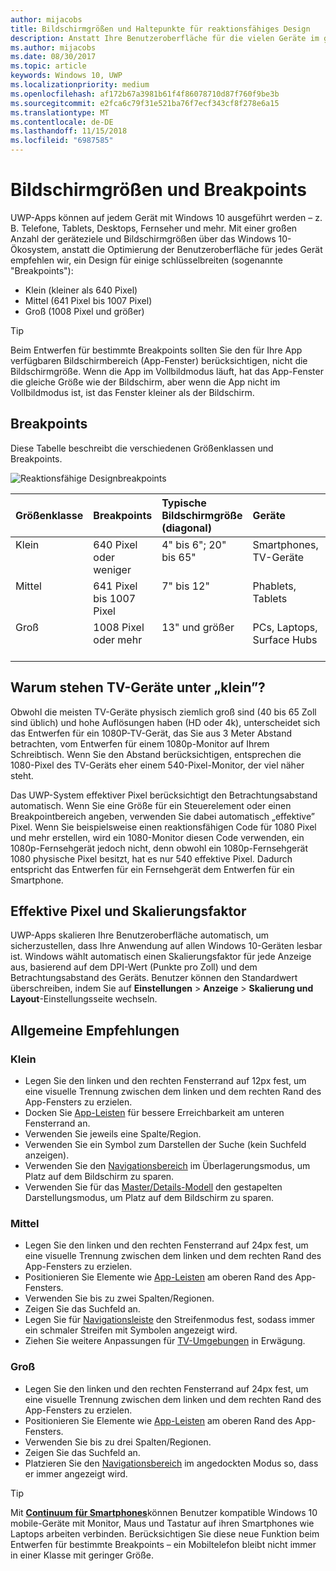 ```yaml
---
author: mijacobs
title: Bildschirmgrößen und Haltepunkte für reaktionsfähiges Design
description: Anstatt Ihre Benutzeroberfläche für die vielen Geräte im gesamten Windows 10-Ökosystem zu optimieren, empfehlen wir, ein Design für einige Schlüsselbreiten (sogenannte Breakpoints) zu erstellen.
ms.author: mijacobs
ms.date: 08/30/2017
ms.topic: article
keywords: Windows 10, UWP
ms.localizationpriority: medium
ms.openlocfilehash: af172b67a3981b61f4f86078710d87f760f9be3b
ms.sourcegitcommit: e2fca6c79f31e521ba76f7ecf343cf8f278e6a15
ms.translationtype: MT
ms.contentlocale: de-DE
ms.lasthandoff: 11/15/2018
ms.locfileid: "6987585"
---
```

#  <a name="screen-sizes-and-breakpoints"></a>Bildschirmgrößen und Breakpoints

UWP-Apps können auf jedem Gerät mit Windows 10 ausgeführt werden – z. B. Telefone, Tablets, Desktops, Fernseher und mehr. Mit einer großen Anzahl der geräteziele und Bildschirmgrößen über das Windows 10-Ökosystem, anstatt die Optimierung der Benutzeroberfläche für jedes Gerät empfehlen wir, ein Design für einige schlüsselbreiten (sogenannte "Breakpoints"): 
- Klein (kleiner als 640 Pixel)
- Mittel (641 Pixel bis 1007 Pixel)
- Groß (1008 Pixel und größer)

> [!TIP]
> Beim Entwerfen für bestimmte Breakpoints sollten Sie den für Ihre App verfügbaren Bildschirmbereich (App-Fenster) berücksichtigen, nicht die Bildschirmgröße. Wenn die App im Vollbildmodus läuft, hat das App-Fenster die gleiche Größe wie der Bildschirm, aber wenn die App nicht im Vollbildmodus ist, ist das Fenster kleiner als der Bildschirm.

## <a name="breakpoints"></a>Breakpoints
Diese Tabelle beschreibt die verschiedenen Größenklassen und Breakpoints.

![Reaktionsfähige Designbreakpoints](images/breakpoints/size-classes.svg)

<table>
<thead>
<tr class="header">
<th align="left">Größenklasse</th>
<th align="left">Breakpoints</th>
<th align="left">Typische Bildschirmgröße (diagonal)</th>
<th align="left">Geräte</th>
<th align="left">Fenstergrößen</th>
</tr>
</thead>
<tbody>
<tr class="even">
<td style="vertical-align:top;">Klein</td>
<td style="vertical-align:top;">640 Pixel oder weniger</td>
<td style="vertical-align:top;">4&quot; bis 6&quot;; 20&quot; bis 65&quot;</td>
<td style="vertical-align:top;">Smartphones, TV-Geräte</td>
<td style="vertical-align:top;">320 x 569, 360 x 640, 480 x 854</td>
</tr>
<tr class="odd">
<td style="vertical-align:top;">Mittel</td>
<td style="vertical-align:top;">641 Pixel bis 1007 Pixel</td>
<td style="vertical-align:top;">7&quot; bis 12&quot;</td>
<td style="vertical-align:top;">Phablets, Tablets</td>
<td style="vertical-align:top;">960 x 540</td>
</tr>
<tr class="even">
<td style="vertical-align:top;">Groß</td>
<td style="vertical-align:top;">1008 Pixel oder mehr</td>
<td style="vertical-align:top;">13&quot; und größer</td>
<td style="vertical-align:top;">PCs, Laptops, Surface Hubs</td>
<td style="vertical-align:top;">1024 x 640, 1366 x 768, 1920 x 1080</td>
</tr>
</tbody>
</table>

## <a name="why-are-tvs-considered-small"></a>Warum stehen TV-Geräte unter „klein”? 

Obwohl die meisten TV-Geräte physisch ziemlich groß sind (40 bis 65 Zoll sind üblich) und hohe Auflösungen haben (HD oder 4k), unterscheidet sich das Entwerfen für ein 1080P-TV-Gerät, das Sie aus 3 Meter Abstand betrachten, vom Entwerfen für einem 1080p-Monitor auf Ihrem Schreibtisch. Wenn Sie den Abstand berücksichtigen, entsprechen die 1080-Pixel des TV-Geräts eher einem 540-Pixel-Monitor, der viel näher steht.

Das UWP-System effektiver Pixel berücksichtigt den Betrachtungsabstand automatisch. Wenn Sie eine Größe für ein Steuerelement oder einen Breakpointbereich angeben, verwenden Sie dabei automatisch „effektive” Pixel. Wenn Sie beispielsweise einen reaktionsfähigen Code für 1080 Pixel und mehr erstellen, wird ein 1080-Monitor diesen Code verwenden, ein 1080p-Fernsehgerät jedoch nicht, denn obwohl ein 1080p-Fernsehgerät 1080 physische Pixel besitzt, hat es nur 540 effektive Pixel. Dadurch entspricht das Entwerfen für ein Fernsehgerät dem Entwerfen für ein Smartphone.

## <a name="effective-pixels-and-scale-factor"></a>Effektive Pixel und Skalierungsfaktor

UWP-Apps skalieren Ihre Benutzeroberfläche automatisch, um sicherzustellen, dass Ihre Anwendung auf allen Windows 10-Geräten lesbar ist. Windows wählt automatisch einen Skalierungsfaktor für jede Anzeige aus, basierend auf dem DPI-Wert (Punkte pro Zoll) und dem Betrachtungsabstand des Geräts. Benutzer können den Standardwert überschreiben, indem Sie auf **Einstellungen** > **Anzeige** > **Skalierung und Layout**-Einstellungsseite wechseln. 


## <a name="general-recommendations"></a>Allgemeine Empfehlungen

### <a name="small"></a>Klein
- Legen Sie den linken und den rechten Fensterrand auf 12px fest, um eine visuelle Trennung zwischen dem linken und dem rechten Rand des App-Fensters zu erzielen.
- Docken Sie [App-Leisten](../controls-and-patterns/app-bars.md) für bessere Erreichbarkeit am unteren Fensterrand an.
- Verwenden Sie jeweils eine Spalte/Region.
- Verwenden Sie ein Symbol zum Darstellen der Suche (kein Suchfeld anzeigen).
- Verwenden Sie den [Navigationsbereich](../controls-and-patterns/navigationview.md) im Überlagerungsmodus, um Platz auf dem Bildschirm zu sparen.
- Verwenden Sie für das [Master/Details-Modell](../controls-and-patterns/master-details.md) den gestapelten Darstellungsmodus, um Platz auf dem Bildschirm zu sparen.

### <a name="medium"></a>Mittel
- Legen Sie den linken und den rechten Fensterrand auf 24px fest, um eine visuelle Trennung zwischen dem linken und dem rechten Rand des App-Fensters zu erzielen.
- Positionieren Sie Elemente wie [App-Leisten](../controls-and-patterns/app-bars.md) am oberen Rand des App-Fensters.
- Verwenden Sie bis zu zwei Spalten/Regionen.
- Zeigen Sie das Suchfeld an.
- Legen Sie für [Navigationsleiste](../controls-and-patterns/navigationview.md) den Streifenmodus fest, sodass immer ein schmaler Streifen mit Symbolen angezeigt wird.
- Ziehen Sie weitere Anpassungen für [TV-Umgebungen](http://go.microsoft.com/fwlink/?LinkId=760736) in Erwägung.

### <a name="large"></a>Groß
- Legen Sie den linken und den rechten Fensterrand auf 24px fest, um eine visuelle Trennung zwischen dem linken und dem rechten Rand des App-Fensters zu erzielen.
- Positionieren Sie Elemente wie [App-Leisten](../controls-and-patterns/app-bars.md) am oberen Rand des App-Fensters.
- Verwenden Sie bis zu drei Spalten/Regionen.
- Zeigen Sie das Suchfeld an.
- Platzieren Sie den [Navigationsbereich](../controls-and-patterns/navigationview.md) im angedockten Modus so, dass er immer angezeigt wird.

>[!TIP] 
> Mit [**Continuum für Smartphones**](http://go.microsoft.com/fwlink/p/?LinkID=699431)können Benutzer kompatible Windows 10 mobile-Geräte mit Monitor, Maus und Tastatur auf ihren Smartphones wie Laptops arbeiten verbinden. Berücksichtigen Sie diese neue Funktion beim Entwerfen für bestimmte Breakpoints – ein Mobiltelefon bleibt nicht immer in einer Klasse mit geringer Größe.


